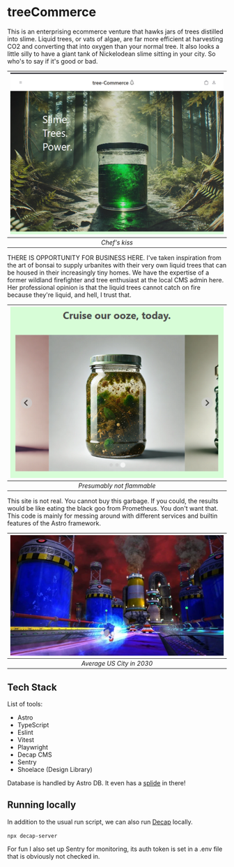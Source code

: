 # treeCommerce

This is an enterprising ecommerce venture that hawks jars of trees distilled into slime. Liquid trees, or vats of algae, are far more efficient at harvesting CO2 and converting that into oxygen than your normal tree. It also looks a little silly to have a giant tank of Nickelodean slime sitting in your city. So who's to say if it's good or bad.

| ![beautiful.PNG](/media/beautiful.PNG) | 
|:--:| 
| *Chef's kiss* |

THERE IS OPPORTUNITY FOR BUSINESS HERE. I've taken inspiration from the art of bonsai to supply urbanites with their very own liquid trees that can be housed in their increasingly tiny homes. We have the expertise of a former wildland firefighter and tree enthusiast at the local CMS admin here. Her professional opinion is that the liquid trees cannot catch on fire because they're liquid, and hell, I trust that.

| ![majestic.PNG](/media/majestic.PNG) | 
|:--:| 
| *Presumably not flammable* |

This site is not real. You cannot buy this garbage. If you could, the results would be like eating the black goo from Prometheus. You don't want that. This code is mainly for messing around with different services and builtin features of the Astro framework. 

| ![space-1.jpg](/media/S_2_3.webp) | 
|:--:| 
| *Average US City in 2030* |

## Tech Stack

List of tools:

- Astro
- TypeScript
- Eslint
- Vitest
- Playwright
- Decap CMS
- Sentry
- Shoelace (Design Library)

Database is handled by Astro DB. It even has a [splide](https://splidejs.com/) in there!

## Running locally

In addition to the usual run script, we can also run [Decap](https://decapcms.org/docs/working-with-a-local-git-repository/) locally.

`npx decap-server`

For fun I also set up Sentry for monitoring, its auth token is set in a .env file that is obviously not checked in.
